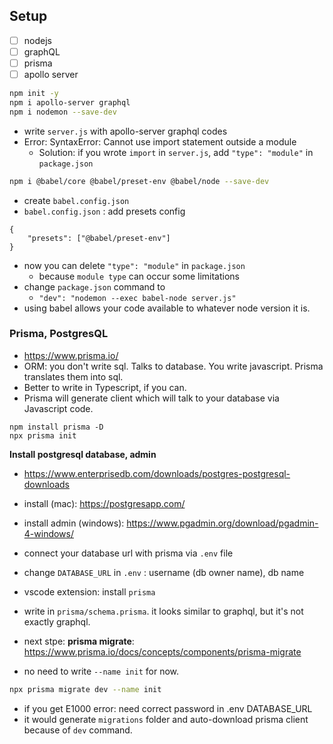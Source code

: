 ## Setup

- [ ] nodejs
- [ ] graphQL
- [ ] prisma
- [ ] apollo server

```bash
npm init -y
npm i apollo-server graphql
npm i nodemon --save-dev
```

- write `server.js` with apollo-server graphql codes
- Error: SyntaxError: Cannot use import statement outside a module
  - Solution: if you wrote `import` in `server.js`, add `"type": "module"` in `package.json`

```bash
npm i @babel/core @babel/preset-env @babel/node --save-dev
```

- create `babel.config.json`
- `babel.config.json` : add presets config

```
{
	"presets": ["@babel/preset-env"]
}
```

- now you can delete `"type": "module"` in `package.json`
  - because `module type` can occur some limitations
- change `package.json` command to
  - `"dev": "nodemon --exec babel-node server.js"`
- using babel allows your code available to whatever node version it is.

### Prisma, PostgresQL

- https://www.prisma.io/
- ORM: you don't write sql. Talks to database. You write javascript. Prisma translates them into sql.
- Better to write in Typescript, if you can.
- Prisma will generate client which will talk to your database via Javascript code.

```
npm install prisma -D
npx prisma init
```

**Install postgresql database, admin**

- https://www.enterprisedb.com/downloads/postgres-postgresql-downloads
- install (mac): https://postgresapp.com/
- install admin (windows): https://www.pgadmin.org/download/pgadmin-4-windows/
- connect your database url with prisma via `.env` file
- change `DATABASE_URL` in `.env` : username (db owner name), db name

- vscode extension: install `prisma`
- write in `prisma/schema.prisma`. it looks similar to graphql, but it's not exactly graphql.
- next stpe: **prisma migrate**: https://www.prisma.io/docs/concepts/components/prisma-migrate
- no need to write `--name init` for now.

```bash
npx prisma migrate dev --name init
```

- if you get E1000 error: need correct password in .env DATABASE_URL
- it would generate `migrations` folder and auto-download prisma client because of `dev` command.
